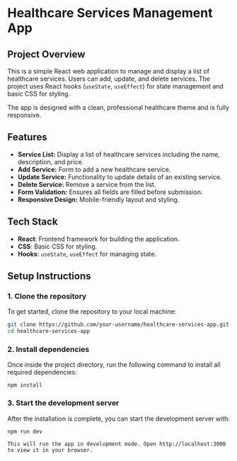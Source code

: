 # Healthcare Services Management App

## Project Overview

This is a simple React web application to manage and display a list of healthcare services. Users can add, update, and delete services. The project uses React hooks (`useState`, `useEffect`) for state management and basic CSS for styling.

The app is designed with a clean, professional healthcare theme and is fully responsive.

## Features

- **Service List:** Display a list of healthcare services including the name, description, and price.
- **Add Service:** Form to add a new healthcare service.
- **Update Service:** Functionality to update details of an existing service.
- **Delete Service:** Remove a service from the list.
- **Form Validation:** Ensures all fields are filled before submission.
- **Responsive Design:** Mobile-friendly layout and styling.

## Tech Stack

- **React**: Frontend framework for building the application.
- **CSS**: Basic CSS for styling.
- **Hooks**: `useState`, `useEffect` for managing state.

## Setup Instructions

### 1. Clone the repository

To get started, clone the repository to your local machine:

```bash
git clone https://github.com/your-username/healthcare-services-app.git
cd healthcare-services-app
```

### 2. Install dependencies

Once inside the project directory, run the following command to install all required dependencies:

`npm install`

### 3. Start the development server

After the installation is complete, you can start the development server with:

`npm run dev`

`This will run the app in development mode. Open http://localhost:3000 to view it in your browser.`

